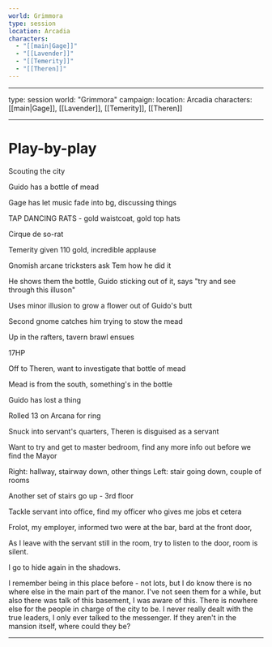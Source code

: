 ```yaml
---
world: Grimmora
type: session
location: Arcadia
characters:
  - "[[main|Gage]]"
  - "[[Lavender]]"
  - "[[Temerity]]"
  - "[[Theren]]"
---
```

***
type: session
world: "Grimmora"
campaign: 
location: Arcadia
characters: [[main|Gage]], [[Lavender]], [[Temerity]], [[Theren]]
***
# Play-by-play
Scouting the city

Guido has a bottle of mead

Gage has let music fade into bg, discussing things

TAP DANCING RATS - gold waistcoat, gold top hats

Cirque de so-rat

Temerity given 110 gold, incredible applause

Gnomish arcane tricksters ask Tem how he did it

He shows them the bottle, Guido sticking out of it, says "try and see through this illuson"

Uses minor illusion to grow a flower out of Guido's butt

Second gnome catches him trying to stow the mead

Up in the rafters, tavern brawl ensues

17HP 

Off to Theren, want to investigate that bottle of mead

Mead is from the south, something's in the bottle

Guido has lost a thing

Rolled 13 on Arcana for ring

Snuck into servant's quarters, Theren is disguised as a servant

Want to try and get to master bedroom, find any more info out before we find the Mayor

Right: hallway, stairway down, other things
Left: stair going down, couple of rooms

Another set of stairs go up - 3rd floor

Tackle servant into office, find my officer who gives me jobs et cetera

Frolot, my employer, informed two were at the bar, bard at the front door,

As I leave with the servant still in the room, try to listen to the door, room is silent.

I go to hide again in the shadows.

I remember being in this place before - not lots, but I do know there is no where else in the main part of the manor. I've not seen them for a while, but also there was talk of this basement, I was aware of this. There is nowhere else for the people in charge of the city to be. I never really dealt with the true leaders, I only ever talked to the messenger. If they aren't in the mansion itself, where could they be?



***